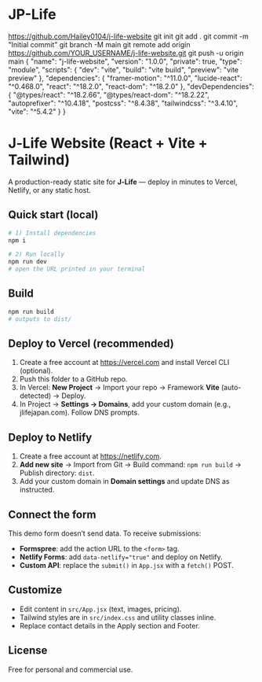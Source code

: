 # JP-Life
https://github.com/Hailey0104/j-life-website
git init
git add .
git commit -m "Initial commit"
git branch -M main
git remote add origin https://github.com/YOUR_USERNAME/j-life-website.git
git push -u origin main
{
  "name": "j-life-website",
  "version": "1.0.0",
  "private": true,
  "type": "module",
  "scripts": {
    "dev": "vite",
    "build": "vite build",
    "preview": "vite preview"
  },
  "dependencies": {
    "framer-motion": "^11.0.0",
    "lucide-react": "^0.468.0",
    "react": "^18.2.0",
    "react-dom": "^18.2.0"
  },
  "devDependencies": {
    "@types/react": "^18.2.66",
    "@types/react-dom": "^18.2.22",
    "autoprefixer": "^10.4.18",
    "postcss": "^8.4.38",
    "tailwindcss": "^3.4.10",
    "vite": "^5.4.2"
  }
}

# J‑Life Website (React + Vite + Tailwind)

A production-ready static site for **J‑Life** — deploy in minutes to Vercel, Netlify, or any static host.

## Quick start (local)
```bash
# 1) Install dependencies
npm i

# 2) Run locally
npm run dev
# open the URL printed in your terminal
```

## Build
```bash
npm run build
# outputs to dist/
```

## Deploy to Vercel (recommended)
1. Create a free account at https://vercel.com and install Vercel CLI (optional).
2. Push this folder to a GitHub repo.
3. In Vercel: **New Project** → Import your repo → Framework **Vite** (auto-detected) → Deploy.
4. In Project → **Settings → Domains**, add your custom domain (e.g., jlifejapan.com). Follow DNS prompts.

## Deploy to Netlify
1. Create a free account at https://netlify.com.
2. **Add new site** → Import from Git → Build command: `npm run build` → Publish directory: `dist`.
3. Add your custom domain in **Domain settings** and update DNS as instructed.

## Connect the form
This demo form doesn’t send data. To receive submissions:
- **Formspree**: add the action URL to the `<form>` tag.
- **Netlify Forms**: add `data-netlify="true"` and deploy on Netlify.
- **Custom API**: replace the `submit()` in `App.jsx` with a `fetch()` POST.

## Customize
- Edit content in `src/App.jsx` (text, images, pricing).
- Tailwind styles are in `src/index.css` and utility classes inline.
- Replace contact details in the Apply section and Footer.

## License
Free for personal and commercial use.

